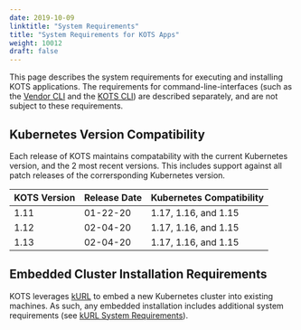 ```yaml
---
date: 2019-10-09
linktitle: "System Requirements"
title: "System Requirements for KOTS Apps"
weight: 10012
draft: false
---
```


This page describes the system requirements for executing and installing KOTS applications. The requirements for command-line-interfaces (such as the [Vendor CLI](/vendor/cli/getting-started) and the [KOTS CLI](/kots-cli/getting-started)) are described separately, and are not subject to these requirements.

## Kubernetes Version Compatibility

Each release of KOTS maintains compatability with the current Kubernetes version, and the 2 most recent versions. This includes support against all patch releases of the corrersponding Kubernetes version.

| KOTS Version                 | Release Date | Kubernetes Compatibility |
|:----------------------|------|-------------|
| 1.11 | 01-22-20 | 1.17, 1.16, and 1.15 |
| 1.12 | 02-04-20 | 1.17, 1.16, and 1.15 |
| 1.13 | 02-04-20 | 1.17, 1.16, and 1.15 | 

## Embedded Cluster Installation Requirements

KOTS leverages [kURL](https://kurl.sh/) to embed a new Kubernetes cluster into existing machines. As such, any embedded installation includes additional system requirements (see [kURL System Requirements](https://kurl.sh/docs/install-with-kurl/system-requirements)).

